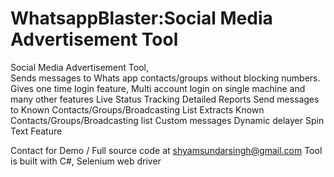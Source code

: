 # WhatsappBlaster:Social Media Advertisement Tool
Social Media Advertisement Tool,  
Sends messages to Whats app contacts/groups without blocking numbers. 
Gives one time login feature, 
Multi account login on single machine and many other features
Live Status Tracking
Detailed Reports
Send messages to Known Contacts/Groups/Broadcasting List
Extracts Known Contacts/Groups/Broadcasting list
Custom messages
Dynamic delayer
Spin Text Feature

Contact for Demo / Full source code at shyamsundarsingh@gmail.com
Tool is built with C#, Selenium web driver
